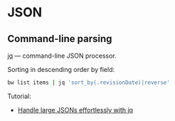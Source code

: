 # JSON

## Command-line parsing

[jq](https://stedolan.github.io/jq/) — command-line JSON processor.

Sorting in descending order by field:

```bash
bw list items | jq 'sort_by(.revisionDate)|reverse'
```

Tutorial:
- [Handle large JSONs effortlessly with jq](https://leonid.shevtsov.me/post/handle-large-jsons-effortlessly-with-jq/)
